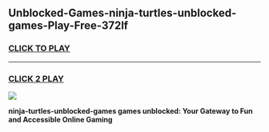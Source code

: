 
## Unblocked-Games-ninja-turtles-unblocked-games-Play-Free-372lf
<h3>
<a href="https://premium76.site?title=ninja-turtles-unblocked-games&ref=18A1">CLICK TO PLAY</a></h3>
<hr>

<h3>
<a href="https://premium76.site?title=ninja-turtles-unblocked-games&ref=18A1">CLICK 2 PLAY</a>
  
</h3>

<a href="https://premium76.site?title=ninja-turtles-unblocked-games&ref=18A1"><img src="https://clearcache.store/games.png"></a>


**ninja-turtles-unblocked-games games unblocked: Your Gateway to Fun and Accessible Online Gaming**
